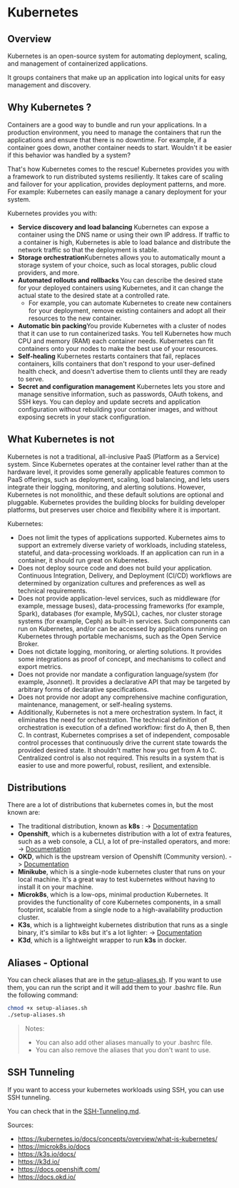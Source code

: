 # Kubernetes

## Overview 

Kubernetes is an open-source system for automating deployment, scaling, and management of containerized applications.

It groups containers that make up an application into logical units for easy management and discovery. 

## Why Kubernetes ?

Containers are a good way to bundle and run your applications. In a production environment, you need to manage the containers that run the applications and ensure that there is no downtime. For example, if a container goes down, another container needs to start. Wouldn't it be easier if this behavior was handled by a system?

That's how Kubernetes comes to the rescue! Kubernetes provides you with a framework to run distributed systems resiliently. It takes care of scaling and failover for your application, provides deployment patterns, and more. For example: Kubernetes can easily manage a canary deployment for your system.

Kubernetes provides you with:

- <strong>Service discovery and load balancing</strong> Kubernetes can expose a container using the DNS name or using their own IP address. If traffic to a container is high, Kubernetes is able to load balance and distribute the network traffic so that the deployment is stable.
- <strong>Storage orchestration</strong>Kubernetes allows you to automatically mount a storage system of your choice, such as local storages, public cloud providers, and more.
- <strong>Automated rollouts and rollbacks </strong>You can describe the desired state for your deployed containers using Kubernetes, and it can change the actual state to the desired state at a controlled rate.
  - For example, you can automate Kubernetes to create new containers for your deployment, remove existing containers and adopt all their resources to the new container.
- <strong>Automatic bin packing</strong>You provide Kubernetes with a cluster of nodes that it can use to run containerized tasks. You tell Kubernetes how much CPU and memory (RAM) each container needs. Kubernetes can fit containers onto your nodes to make the best use of your resources.
- <strong>Self-healing</strong> Kubernetes restarts containers that fail, replaces containers, kills containers that don't respond to your user-defined health check, and doesn't advertise them to clients until they are ready to serve.
- <strong>Secret and configuration management</strong> Kubernetes lets you store and manage sensitive information, such as passwords, OAuth tokens, and SSH keys. You can deploy and update secrets and application configuration without rebuilding your container images, and without exposing secrets in your stack configuration.
## What Kubernetes is not 
Kubernetes is not a traditional, all-inclusive PaaS (Platform as a Service) system. Since Kubernetes operates at the container level rather than at the hardware level, it provides some generally applicable features common to PaaS offerings, such as deployment, scaling, load balancing, and lets users integrate their logging, monitoring, and alerting solutions. However, Kubernetes is not monolithic, and these default solutions are optional and pluggable. Kubernetes provides the building blocks for building developer platforms, but preserves user choice and flexibility where it is important.

Kubernetes:

- Does not limit the types of applications supported. Kubernetes aims to support an extremely diverse variety of workloads, including stateless, stateful, and data-processing workloads. If an application can run in a container, it should run great on Kubernetes.
- Does not deploy source code and does not build your application. Continuous Integration, Delivery, and Deployment (CI/CD) workflows are determined by organization cultures and preferences as well as technical requirements.
- Does not provide application-level services, such as middleware (for example, message buses), data-processing frameworks (for example, Spark), databases (for example, MySQL), caches, nor cluster storage systems (for example, Ceph) as built-in services. Such components can run on Kubernetes, and/or can be accessed by applications running on Kubernetes through portable mechanisms, such as the Open Service Broker.
- Does not dictate logging, monitoring, or alerting solutions. It provides some integrations as proof of concept, and mechanisms to collect and export metrics.
- Does not provide nor mandate a configuration language/system (for example, Jsonnet). It provides a declarative API that may be targeted by arbitrary forms of declarative specifications.
- Does not provide nor adopt any comprehensive machine configuration, maintenance, management, or self-healing systems.
- Additionally, Kubernetes is not a mere orchestration system. In fact, it eliminates the need for orchestration. The technical definition of orchestration is execution of a defined workflow: first do A, then B, then C. In contrast, Kubernetes comprises a set of independent, composable control processes that continuously drive the current state towards the provided desired state. It shouldn't matter how you get from A to C. Centralized control is also not required. This results in a system that is easier to use and more powerful, robust, resilient, and extensible.

## Distributions

There are a lot of distributions that kubernetes comes in, but the most known are:
- The traditional distribution, known as <strong>k8s</strong> : -> [Documentation](k8s/README.md)
- <strong>Openshift</strong>, which is a kubernetes distribution with a lot of extra features, such as a web console, a CLI, a lot of pre-installed operators, and more: -> [Documentation](https://github.com.younest9/ocp/)
- <Strong>OKD</Strong>, which is the upstream version of Openshift (Community version). -> [Documentation](https://github.com.younest9/okd/)
- <strong>Minikube</strong>, which is a single-node kubernetes cluster that runs on your local machine. It's a great way to test kubernetes without having to install it on your machine.
- <strong>Microk8s</strong>, which is a low-ops, minimal production Kubernetes.  It provides the functionality of core Kubernetes components, in a small footprint, scalable from a single node to a high-availability production cluster.
- <strong>K3s</strong>, which is a lightweight kubernetes distribution that runs as a single binary, it's similar to k8s but it's a lot lighter: -> [Documentation](k3s/README.md)
- <strong>K3d</strong>, which is a lightweight wrapper to run <strong>k3s</strong> in docker.

## Aliases - Optional

You can check aliases that are in the [setup-aliases.sh](setup-aliases.sh).
If you want to use them, you can run the script and it will add them to your .bashrc file.
Run the following command:
```bash
chmod +x setup-aliases.sh
./setup-aliases.sh
```

>Notes:
>
>- You can also add other aliases manually to your .bashrc file.
>- You can also remove the aliases that you don't want to use.

## SSH Tunneling

If you want to access your kubernetes workloads using SSH, you can use SSH tunneling.

You can check that in the [SSH-Tunneling.md](ssh-tunneling.md).

Sources: 
- https://kubernetes.io/docs/concepts/overview/what-is-kubernetes/
- https://microk8s.io/docs
- https://k3s.io/docs/
- https://k3d.io/
- https://docs.openshift.com/
- https://docs.okd.io/
